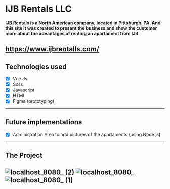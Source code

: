# IJB Rentals LLC
**IJB Rentals is a North American company, located in Pittsburgh, PA. And this site it was created to present the business and show the customer more about the advantages of renting an apartament from IJB**

https://www.ijbrentalls.com/
----

## Technologies used
- [x] Vue.Js
- [x] Scss
- [x] Javascript
- [x] HTML
- [x] Figma (prototyping)

----
## Future implementations
- [x] Administration Area to add pictures of the apartaments (using Node.js)

----
## The Project
![localhost_8080_ (2)](https://user-images.githubusercontent.com/90523641/205950319-58ae4b9e-b04d-4144-93ac-34b494e58fc9.png)
![localhost_8080_](https://user-images.githubusercontent.com/90523641/205950346-b9c0505e-1193-4ee1-8a9e-f5825afaddca.png)
![localhost_8080_ (1)](https://user-images.githubusercontent.com/90523641/205950363-189836d3-b27a-4433-ac0a-d2129c593d19.png)
----





